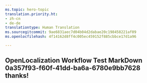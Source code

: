 ```yaml
---
ms.topic: hero-topic
translation.priority.ht:
- zh-cn
- de-de
translationtype: Human Translation
ms.sourcegitcommit: 9ae6831aec7d04b04d2dabae20c198458221af09
ms.openlocfilehash: 4f14162d8ff4c005ec459152f885cbbce17d1a96

---
```

## OpenLocalization Workflow Test MarkDown 0a357f93-f60f-41dd-ba6a-6780e9bb7628 thanks!



<!--HONumber=Aug16_HO5-->


